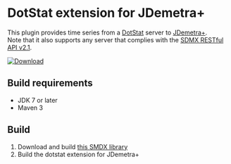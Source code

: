 # DotStat extension for JDemetra+

This plugin provides time series from a [DotStat](http://siscc.oecd.org/Home/Product) server to [JDemetra+](https://github.com/jdemetra/jdemetra-app).  
Note that it also supports any server that complies with the [SDMX RESTful API v2.1](http://sdmx.org/wp-content/uploads/2013/09/SDMX_2_1-SECTION_07_WebServicesGuidelines_2013-04.pdf).

[![Download](https://img.shields.io/github/release/nbbrd/jdemetra-dotstat.svg)](https://github.com/nbbrd/jdemetra-dotstat/releases/latest)

## Build requirements

* JDK 7 or later
* Maven 3

## Build

1. Download and build [this SMDX library](https://github.com/amattioc/SDMX/)
2. Build the dotstat extension for JDemetra+
